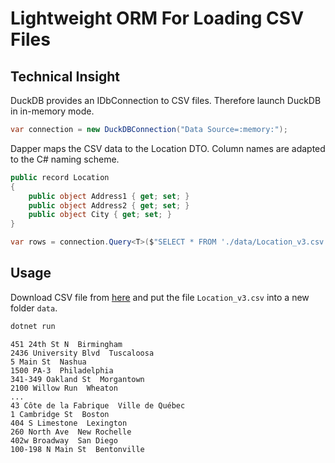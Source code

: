 
# Lightweight ORM For Loading CSV Files

## Technical Insight

DuckDB provides an IDbConnection to CSV files.
Therefore launch DuckDB in in-memory mode.

```cs
var connection = new DuckDBConnection("Data Source=:memory:");
```

Dapper maps the CSV data to the Location DTO.
Column names are adapted to the C# naming scheme.

```cs
public record Location
{
    public object Address1 { get; set; }
    public object Address2 { get; set; }
    public object City { get; set; }
}

var rows = connection.Query<T>($"SELECT * FROM './data/Location_v3.csv'").AsList();
```


## Usage

Download CSV file from [here](https://www.ibm.com/docs/en/SSS9AV2/attachments/Sample.Data.v3.zip)
and put the file ``Location_v3.csv`` into a new folder ``data``.

```sh
dotnet run
```

```text
451 24th St N  Birmingham
2436 University Blvd  Tuscaloosa
5 Main St  Nashua
1500 PA-3  Philadelphia
341-349 Oakland St  Morgantown
2100 Willow Run  Wheaton
...
43 Côte de la Fabrique  Ville de Québec
1 Cambridge St  Boston
404 S Limestone  Lexington
260 North Ave  New Rochelle
402w Broadway  San Diego
100-198 N Main St  Bentonville
```
